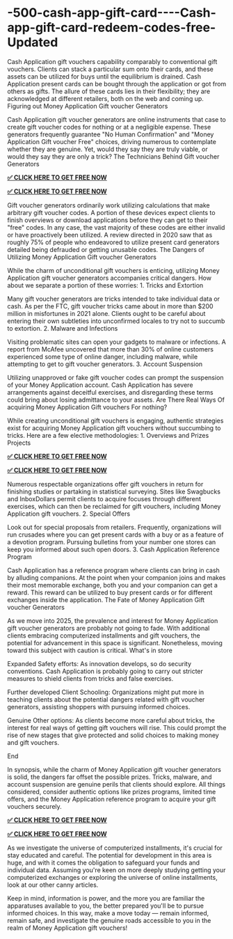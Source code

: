 # -500-cash-app-gift-card----Cash-app-gift-card-redeem-codes-free-Updated

Cash Application gift vouchers capability comparably to conventional gift vouchers. Clients can stack a particular sum onto their cards, and these assets can be utilized for buys until the equilibrium is drained. Cash Application present cards can be bought through the application or got from others as gifts. The allure of these cards lies in their flexibility; they are acknowledged at different retailers, both on the web and coming up. Figuring out Money Application Gift voucher Generators

Cash Application gift voucher generators are online instruments that case to create gift voucher codes for nothing or at a negligible expense. These generators frequently guarantee "No Human Confirmation" and "Money Application Gift voucher Free" choices, driving numerous to contemplate whether they are genuine. Yet, would they say they are truly viable, or would they say they are only a trick? The Technicians Behind Gift voucher Generators


**[✅ CLICK HERE TO GET FREE NOW](https://tinyurl.com/smarth-apeps-coddsfwees-lates)**

**[✅ CLICK HERE TO GET FREE NOW](https://tinyurl.com/smarth-apeps-coddsfwees-lates)**


Gift voucher generators ordinarily work utilizing calculations that make arbitrary gift voucher codes. A portion of these devices expect clients to finish overviews or download applications before they can get to their "free" codes. In any case, the vast majority of these codes are either invalid or have proactively been utilized. A review directed in 2020 saw that as roughly 75% of people who endeavored to utilize present card generators detailed being defrauded or getting unusable codes. The Dangers of Utilizing Money Application Gift voucher Generators

While the charm of unconditional gift vouchers is enticing, utilizing Money Application gift voucher generators accompanies critical dangers. How about we separate a portion of these worries: 1. Tricks and Extortion

Many gift voucher generators are tricks intended to take individual data or cash. As per the FTC, gift voucher tricks came about in more than $200 million in misfortunes in 2021 alone. Clients ought to be careful about entering their own subtleties into unconfirmed locales to try not to succumb to extortion. 2. Malware and Infections

Visiting problematic sites can open your gadgets to malware or infections. A report from McAfee uncovered that more than 30% of online customers experienced some type of online danger, including malware, while attempting to get to gift voucher generators. 3. Account Suspension

Utilizing unapproved or fake gift voucher codes can prompt the suspension of your Money Application account. Cash Application has severe arrangements against deceitful exercises, and disregarding these terms could bring about losing admittance to your assets. Are There Real Ways Of acquiring Money Application Gift vouchers For nothing?

While creating unconditional gift vouchers is engaging, authentic strategies exist for acquiring Money Application gift vouchers without succumbing to tricks. Here are a few elective methodologies: 1. Overviews and Prizes Projects

**[✅ CLICK HERE TO GET FREE NOW](https://tinyurl.com/smarth-apeps-coddsfwees-lates)**

**[✅ CLICK HERE TO GET FREE NOW](https://tinyurl.com/smarth-apeps-coddsfwees-lates)**

Numerous respectable organizations offer gift vouchers in return for finishing studies or partaking in statistical surveying. Sites like Swagbucks and InboxDollars permit clients to acquire focuses through different exercises, which can then be reclaimed for gift vouchers, including Money Application gift vouchers. 2. Special Offers

Look out for special proposals from retailers. Frequently, organizations will run crusades where you can get present cards with a buy or as a feature of a devotion program. Pursuing bulletins from your number one stores can keep you informed about such open doors. 3. Cash Application Reference Program

Cash Application has a reference program where clients can bring in cash by alluding companions. At the point when your companion joins and makes their most memorable exchange, both you and your companion can get a reward. This reward can be utilized to buy present cards or for different exchanges inside the application. The Fate of Money Application Gift voucher Generators

As we move into 2025, the prevalence and interest for Money Application gift voucher generators are probably not going to fade. With additional clients embracing computerized installments and gift vouchers, the potential for advancement in this space is significant. Nonetheless, moving toward this subject with caution is critical. What's in store

Expanded Safety efforts: As innovation develops, so do security conventions. Cash Application is probably going to carry out stricter measures to shield clients from tricks and false exercises.

Further developed Client Schooling: Organizations might put more in teaching clients about the potential dangers related with gift voucher generators, assisting shoppers with pursuing informed choices.

Genuine Other options: As clients become more careful about tricks, the interest for real ways of getting gift vouchers will rise. This could prompt the rise of new stages that give protected and solid choices to making money and gift vouchers.

End

In synopsis, while the charm of Money Application gift voucher generators is solid, the dangers far offset the possible prizes. Tricks, malware, and account suspension are genuine perils that clients should explore. All things considered, consider authentic options like prizes programs, limited time offers, and the Money Application reference program to acquire your gift vouchers securely.

**[✅ CLICK HERE TO GET FREE NOW](https://tinyurl.com/smarth-apeps-coddsfwees-lates)**

**[✅ CLICK HERE TO GET FREE NOW](https://tinyurl.com/smarth-apeps-coddsfwees-lates)**

As we investigate the universe of computerized installments, it's crucial for stay educated and careful. The potential for development in this area is huge, and with it comes the obligation to safeguard your funds and individual data. Assuming you're keen on more deeply studying getting your computerized exchanges or exploring the universe of online installments, look at our other canny articles.

Keep in mind, information is power, and the more you are familiar the apparatuses available to you, the better prepared you'll be to pursue informed choices. In this way, make a move today — remain informed, remain safe, and investigate the genuine roads accessible to you in the realm of Money Application gift vouchers!
